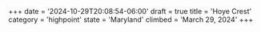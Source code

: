 +++
date = '2024-10-29T20:08:54-06:00'
draft = true
title = 'Hoye Crest'
category = 'highpoint'
state = 'Maryland'
climbed = 'March 29, 2024'
+++
